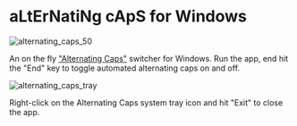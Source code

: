 # aLtErNatiNg cApS for Windows

![alternating_caps_50](https://user-images.githubusercontent.com/23641830/159140279-b4ee79da-82b9-4c0a-b894-9ce894cbeb35.png) 

An on the fly ["Alternating Caps"](https://en.wikipedia.org/wiki/Alternating_caps) switcher for Windows.
Run the app, end hit the "End" key to toggle automated alternating caps on and off.

![alternating_caps_tray](https://user-images.githubusercontent.com/23641830/159140237-03b49095-9cf5-4caa-9e8d-35b448505872.png)

Right-click on the Alternating Caps system tray icon and hit "Exit" to close the app.
